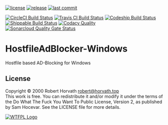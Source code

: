 [![license](https://img.shields.io/github/license/horvaro/HostfileAdBlocker-Windows.svg?style=popout)](https://github.com/horvaro/HostfileAdBlocker-Windows/blob/master/LICENSE)
[![release](https://img.shields.io/github/release-pre/horvaro/HostfileAdBlocker-Windows.svg?style=popout)](https://github.com/horvaro/HostfileAdBlocker-Windows/releases)
[![last commit](https://img.shields.io/github/last-commit/horvaro/HostfileAdBlocker-Windows.svg?style=popout)](https://github.com/horvaro/HostfileAdBlocker-Windows/commits/master)  


[![CircleCI Build Status](https://img.shields.io/circleci/project/github/horvaro/HostfileAdBlocker-Windows.svg?label=CircleCI%20Build&style=popout)](https://circleci.com/gh/horvaro/HostfileAdBlocker-Windows)
[![Travis CI Build Status](https://img.shields.io/travis/horvaro/HostfileAdBlocker-Windows.svg?label=Travis%20CI%20Build&style=popout)](https://travis-ci.org/horvaro/HostfileAdBlocker-Windows)
[![Codeship Build Status](https://img.shields.io/codeship/fd701ea0-02c5-0137-326a-2655239ee73b.svg?label=Codeship%20Build)](https://app.codeship.com/projects/325138)  
[![Shippable Build Status](https://img.shields.io/shippable/5c4afab1e77afd07000953e0.svg?label=Shippable%20Build&style=popout)](https://app.shippable.com/github/horvaro/HostfileAdBlocker-Windows)
[![Codacy Quality](https://img.shields.io/codacy/grade/f65d57f777b644f7b24c36e8efc2574f.svg?label=Codacy%20quality%20grade&style=popout)](https://app.codacy.com/project/horvaro/HostfileAdBlocker-Windows/dashboard)
[![Sonarcloud Quality Gate Status](https://sonarcloud.io/api/project_badges/measure?label=Codacy%20quality%20grad&project=horvaro_HostfileAdBlocker-Windows&metric=alert_status)](https://sonarcloud.io/dashboard?id=horvaro_HostfileAdBlocker-Windows)

# HostfileAdBlocker-Windows
Hostfile based AD-Blocking for Windows

## License
Copyright © 2000 Robert Horvath [robert@horvath.top](mailto:robert@horvath.top)  
This work is free. You can redistribute it and/or modify it under the
terms of the Do What The Fuck You Want To Public License, Version 2,
as published by Sam Hocevar. See the LICENSE file for more details.

[![WTFPL Logo](http://www.wtfpl.net/wp-content/uploads/2012/12/wtfpl-badge-2.png)](http://www.wtfpl.net/)
